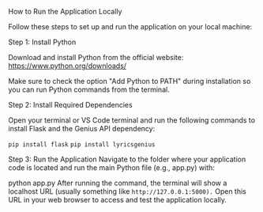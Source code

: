How to Run the Application Locally

Follow these steps to set up and run the application on your local machine:

Step 1: Install Python

Download and install Python from the official website: https://www.python.org/downloads/

Make sure to check the option "Add Python to PATH" during installation so you can run Python commands from the terminal.

Step 2: Install Required Dependencies

Open your terminal or VS Code terminal and run the following commands to install Flask and the Genius API dependency:

```pip install flask```
```pip install lyricsgenius```

Step 3: Run the Application
Navigate to the folder where your application code is located and run the main Python file (e.g., app.py) with:

python app.py
After running the command, the terminal will show a localhost URL (usually something like ```http://127.0.0.1:5000).``` Open this URL in your web browser to access and test the application locally.
